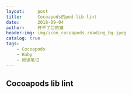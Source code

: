 ```yaml
---
layout:     post
title:      Cocoapods的pod lib lint
date:       2018-09-04
author:     开不了口的猫
header-img: img/icon_cocoapods_reading_bg.jpeg
catalog: true
tags:
    - Cocoapods
    - Ruby
    - 阅读笔记
---
```


## Cocoapods lib lint

